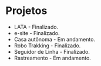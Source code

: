 
# Projetos
* LATA - Finalizado.
* e-site - Finalizado.
* Casa autônoma - Em andamento.
* Robo Trakking - Finalizado.
* Seguidor de Linha - Finalizado.
* Rastreamento - Em andamento.
